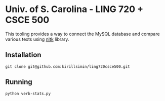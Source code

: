 # Univ. of S. Carolina - LING 720 + CSCE 500

This tooling provides a way to connect the MySQL database and compare various texts using [nltk](http://www.nltk.org/) library.

## Installation

    git clone git@github.com:kirillsimin/ling720csce500.git
    
## Running

    python verb-stats.py
